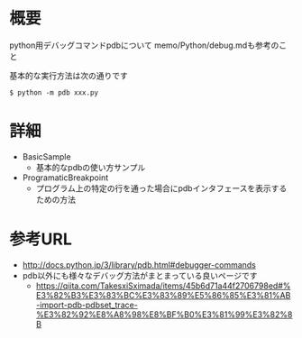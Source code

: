 # 概要
python用デバッグコマンドpdbについて
memo/Python/debug.mdも参考のこと

基本的な実行方法は次の通りです
```
$ python -m pdb xxx.py
```

# 詳細
- BasicSample
  - 基本的なpdbの使い方サンプル
- ProgramaticBreakpoint
  - プログラム上の特定の行を通った場合にpdbインタフェースを表示するための方法

# 参考URL
- http://docs.python.jp/3/library/pdb.html#debugger-commands
- pdb以外にも様々なデバッグ方法がまとまっている良いページです
  - https://qiita.com/TakesxiSximada/items/45b6d71a44f2706798ed#%E3%82%B3%E3%83%BC%E3%83%89%E5%86%85%E3%81%AB-import-pdb-pdbset_trace-%E3%82%92%E8%A8%98%E8%BF%B0%E3%81%99%E3%82%8B



